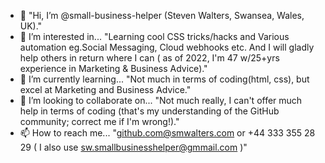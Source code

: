 - 👋 "Hi, I’m @small-business-helper (Steven Walters, Swansea, Wales, UK)."
- 👀 I’m interested in... "Learning cool CSS tricks/hacks and Various automation eg.Social Messaging, Cloud webhooks etc. And I will gladly help others in return where I can ( as of 2022, I'm 47 w/25+yrs experience in Marketing & Business Advice)."
- 🌱 I’m currently learning... "Not much in terms of coding(html, css), but excel at Marketing and Business Advice."
- 💞️ I’m looking to collaborate on... "Not much really, I can't offer much help in terms of coding (that's my understanding of the GitHub community; correct me if I'm wrong!)."
- 📫 How to reach me... "github.com@smwalters.com or +44 333 355 28 29 ( I also use sw.smallbusinesshelper@gmmail.com )"

<!---
small-business-helper/small-business-helper is a ✨ special ✨ repository because its `README.md` (this file) appears on your GitHub profile.
You can click the Preview link to take a look at your changes.
--->
